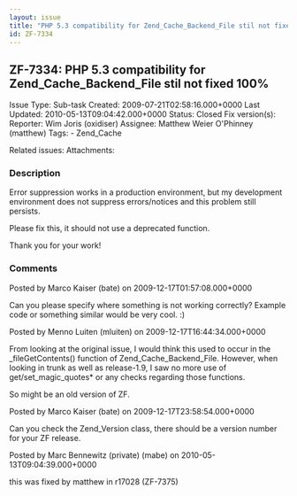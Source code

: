 ```yaml
---
layout: issue
title: "PHP 5.3 compatibility for Zend_Cache_Backend_File stil not fixed 100%"
id: ZF-7334
---
```


ZF-7334: PHP 5.3 compatibility for Zend\_Cache\_Backend\_File stil not fixed 100%
---------------------------------------------------------------------------------

 Issue Type: Sub-task Created: 2009-07-21T02:58:16.000+0000 Last Updated: 2010-05-13T09:04:42.000+0000 Status: Closed Fix version(s): 
 Reporter:  Wim Joris (oxidiser)  Assignee:  Matthew Weier O'Phinney (matthew)  Tags: - Zend\_Cache
 
 Related issues: 
 Attachments: 
### Description

Error suppression works in a production environment, but my development environment does not suppress errors/notices and this problem still persists.

Please fix this, it should not use a deprecated function.

Thank you for your work!

 

 

### Comments

Posted by Marco Kaiser (bate) on 2009-12-17T01:57:08.000+0000

Can you please specify where something is not working correctly? Example code or something similar would be very cool. :)

 

 

Posted by Menno Luiten (mluiten) on 2009-12-17T16:44:34.000+0000

From looking at the original issue, I would think this used to occur in the \_fileGetContents() function of Zend\_Cache\_Backend\_File. However, when looking in trunk as well as release-1.9, I saw no more use of get/set\_magic\_quotes\* or any checks regarding those functions.

So might be an old version of ZF.

 

 

Posted by Marco Kaiser (bate) on 2009-12-17T23:58:54.000+0000

Can you check the Zend\_Version class, there should be a version number for your ZF release.

 

 

Posted by Marc Bennewitz (private) (mabe) on 2010-05-13T09:04:39.000+0000

this was fixed by matthew in r17028 (ZF-7375)

 

 
